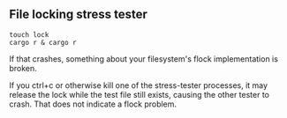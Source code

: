 ## File locking stress tester

```
touch lock
cargo r & cargo r
```

If that crashes, something about your filesystem's flock implementation is broken.

If you ctrl+c or otherwise kill one of the stress-tester processes, it may release the lock while the test file still exists, causing the other tester to crash. That does not indicate a flock problem.
